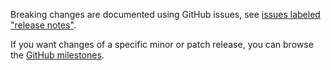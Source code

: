 Breaking changes are documented using GitHub issues, see [issues labeled "release notes"](https://github.com/hapijs/formula/issues?q=is%3Aissue+label%3A%22release+notes%22).

If you want changes of a specific minor or patch release, you can browse the [GitHub milestones](https://github.com/hapijs/formula/milestones?state=closed&direction=asc&sort=due_date).
